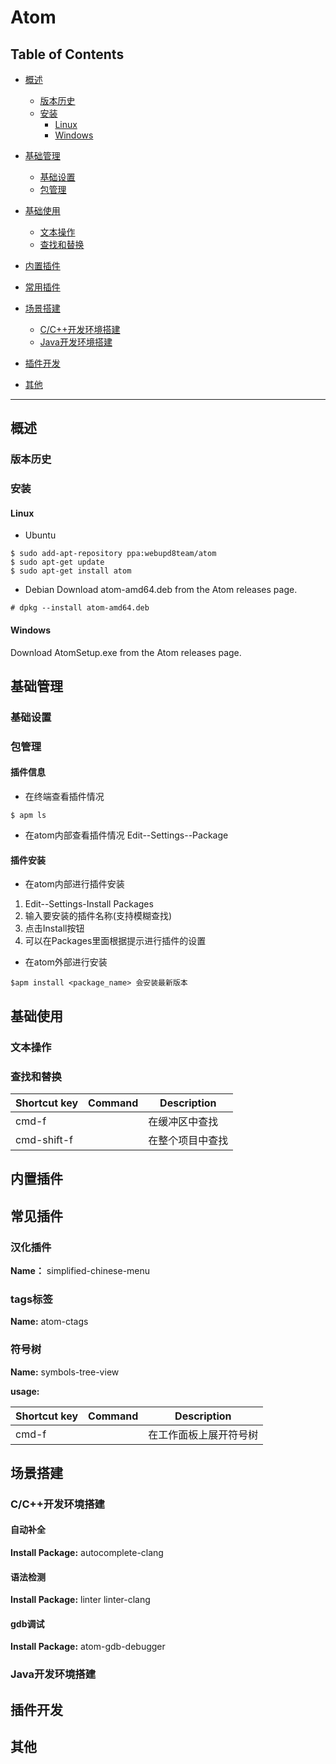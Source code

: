 # Atom

## Table of Contents
- [概述](#概述)
	- [版本历史](#版本历史)
	- [安装](#安装)
		- [Linux](#Linux)
		- [Windows](#Windows)
- [基础管理](#基础管理)
	- [基础设置](#基础设置)
	- [包管理](#包管理)
- [基础使用](#基础使用)
	- [文本操作](#基础使用)
	- [查找和替换](#查找和替换)
- [内置插件](#内置插件)
- [常用插件](#常用插件)

- [场景搭建](#场景搭建)
	- [C/C++开发环境搭建](#C/C++开发环境搭建)
	- [Java开发环境搭建](#Java开发环境搭建)
- [插件开发](#插件开发)

- [其他](#其他)

---------------------------------------------------------------------

## 概述
### 版本历史

### 安装
#### Linux
* Ubuntu
```
$ sudo add-apt-repository ppa:webupd8team/atom
$ sudo apt-get update
$ sudo apt-get install atom
```
* Debian
Download atom-amd64.deb from the Atom releases page.
```
# dpkg --install atom-amd64.deb
```

#### Windows
Download AtomSetup.exe from the Atom releases page.


## 基础管理
### 基础设置


### 包管理
#### 插件信息
* 在终端查看插件情况
```
$ apm ls
```
* 在atom内部查看插件情况
Edit--Settings--Package

#### 插件安装
* 在atom内部进行插件安装
1. Edit--Settings-Install Packages
2. 输入要安装的插件名称(支持模糊查找)
3. 点击Install按钮
4. 可以在Packages里面根据提示进行插件的设置
* 在atom外部进行安装
```
$apm install <package_name> 会安装最新版本
```


## 基础使用
### 文本操作

### 查找和替换
 Shortcut key   | Command  | Description
 -------------- | ---------|------------
cmd-f  |  | 在缓冲区中查找
cmd-shift-f |  | 在整个项目中查找


## 内置插件




## 常见插件
### 汉化插件
**Name：** simplified-chinese-menu

### tags标签
**Name:** atom-ctags

### 符号树
**Name:** symbols-tree-view  

**usage:**  

 Shortcut key   | Command  | Description
 -------------- | ---------|------------
cmd-f  |  | 在工作面板上展开符号树

## 场景搭建
### C/C++开发环境搭建
#### 自动补全
**Install Package:** autocomplete-clang

#### 语法检测
**Install Package:** linter  linter-clang

#### gdb调试
**Install Package:** atom-gdb-debugger


### Java开发环境搭建

## 插件开发

## 其他
